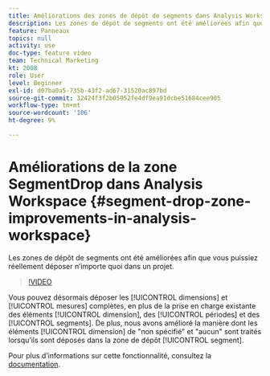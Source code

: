 ```yaml
---
title: Améliorations des zones de dépôt de segments dans Analysis Workspace
description: Les zones de dépôt de segments ont été améliorées afin que vous puissiez déposer n’importe quoi dans un projet.
feature: Panneaux
topics: null
activity: use
doc-type: feature video
team: Technical Marketing
kt: 2008
role: User
level: Beginner
exl-id: d07ba0a5-735b-43f2-ad67-31520ac897bd
source-git-commit: 32424f3f2b05952fe4df9ea91dcbe51684cee905
workflow-type: tm+mt
source-wordcount: '106'
ht-degree: 9%

---
```


#  Améliorations de la zone SegmentDrop dans Analysis Workspace {#segment-drop-zone-improvements-in-analysis-workspace}

 Les zones de dépôt de segments ont été améliorées afin que vous puissiez réellement déposer n’importe quoi dans un projet.

>[!VIDEO](https://video.tv.adobe.com/v/24036/?quality=12)

Vous pouvez désormais déposer les [!UICONTROL dimensions] et [!UICONTROL mesures] complètes, en plus de la prise en charge existante des éléments [!UICONTROL dimension], des [!UICONTROL périodes] et des [!UICONTROL segments]. De plus, nous avons amélioré la manière dont les éléments [!UICONTROL dimension] de &quot;non spécifié&quot; et &quot;aucun&quot; sont traités lorsqu’ils sont déposés dans la zone de dépôt [!UICONTROL segment].

Pour plus dʼinformations sur cette fonctionnalité, consultez la [documentation](https://marketing.adobe.com/resources/help/en_US/analytics/analysis-workspace/t_freeform-project-segment.html).
